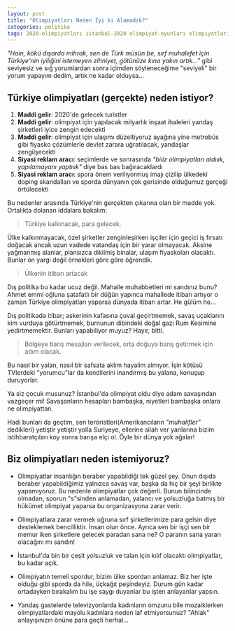 ```yaml
---
layout: post
title: "Olimpiyatları Neden İyi ki Alamadık?"
categories: politika
tags: 2020-olimpiyatları istanbul-2020 olimpiyat-oyunları olimpiyatları-neden-alamadık kına-yakın
---
```


*"Hain, kökü dışarda mihrak, sen de Türk müsün be, sırf muhalefet için Türkiye'nin iyiliğini istemeyen zihniyet, götünüze kına yakın artık..."* gibi seviyesiz ve sığ yorumlardan sonra içimden söyleneceğime "seviyeli" bir yorum yapayım dedim, artık ne kadar olduysa...

Türkiye olimpiyatları (gerçekte) neden istiyor?
-----------------------------------------------

1. **Maddi gelir**: 2020'de gelecek turistler
2. **Maddi gelir**: olimpiyat için yapılacak milyarlık inşaat ihaleleri yandaş şirketleri iyice zengin edecekti
3. **Maddi gelir**: olimpiyat için ulaşımı düzeltiyoruz ayağına yine metrobüs gibi fiyasko çözümlerle devlet zarara uğratılacak, yandaşlar zengilşecekti 
4. **Siyasi reklam aracı**: seçimlerde ve sonrasında *"biiiz olimpiyatları aldııık, yapılamayanı yaptııık"* diye bas bas bağıracaklardı
5. **Siyasi reklam aracı**: spora önem veriliyormuş imajı çizilip ülkedeki doping skandalları ve sporda dünyanın çok gerisinde olduğumuz gerçeği örtülecekti

Bu nedenler arasında Türkiye'nin gerçekten çıkarına olan bir madde yok. Ortalıkta dolanan iddalara bakalım:

> Türkiye kalkınacak, para gelecek.

Ülke kalkınmayacak, özel şirketler zenginleşirken işçiler için geçici iş fırsatı doğacak ancak uzun vadede vatandaş için bir yarar olmayacak. Aksine yağmanmış alanlar, plansızca dikilmiş binalar, ulaşım fiyaskoları olacaktı. Bunlar ön yargı değil örnekleri göre göre öğrendik.

> Ülkenin itibarı artacak

Dış politika bu kadar ucuz değil. Mahalle muhabbetleri mi sandınız bunu? Ahmet emmi oğluna şatafatlı bir düğün yapınca mahallede itibarı artıyor o zaman Türkiye olimpiyatları yaparsa dünyada itibarı artar. He gülüm he...

Dış politikada itibar; askerinin kafasına çuval geçirtmemek, savaş uçaklarını kim vurduya götürtmemek, burnunun dibindeki doğal gazı Rum Kesimine yedirtmemektir. Bunları yapabiliyor muyuz? Hayır, bitti.

> Bölgeye barış mesajları verilecek, orta doğuya barış getirmek için adım olacak.

Bu nasıl bir yalan, nasıl bir safsata aklım hayalim almıyor. İşin kötüsü TVlerdeki "yorumcu"lar da kendilerini inandırmış bu yalana, konuşup duruyorlar.

Ya siz çocuk musunuz? İstanbul'da olimpiyat oldu diye adam savaşından vazgeçer mi! Savaşanların hesapları bambaşka, niyetleri bambaşka onlara ne olimpiyattan. 

Hadi bunları da geçtim, sen teröristleri(Amerikancıların *"muhalifler"* dedikleri) yetiştir yetiştir yolla Suriyeye, ellerine silah ver yanlarına bizim istihbaratçıları koy sonra barışa elçi ol. Öyle bir dünya yok ağalar!

Biz olimpiyatları neden istemiyoruz?
------------------------------------

* Olimpiyatlar insanlığın beraber yapabildiği tek güzel şey. Onun dışıda beraber yapabildiğimiz yalnızca savaş var, başka da hiç bir şeyi birlikte yapamıyoruz. Bu nedenle olimpiyatlar çok değerli. Bunun bilincinde olmadan, sporun "s"sinden anlamadan, yalancı ve yolsuzluğa batmış bir hükümet olimpiyat yaparsa bu organizasyona zarar verir.

* Olimpiyatlara zarar vermek uğruna sırf şirketlerimize para gelsin diye desteklemek bencilliktir. İnsan olun önce. Ayrıca sen bir işçi sen bir memur iken şirketlere gelecek paradan sana ne? O paranın sana yararı olacağını mı sandın!

* İstanbul'da bin bir çeşit yolsuzluk ve talan için kılıf olacaktı olimpiyatlar, bu kadar açık.

* Olimpiyatın temeli spordur, bizim ülke spordan anlamaz. Biz her işte olduğu gibi sporda da hile, üçkağıt peşindeyiz. Durum gün kadar ortadayken bırakalım bu işe saygı duyanlar bu işten anlayanlar yapsın.

* Yandaş gastelerde televizyonlarda kadınların omzunu bile mozaiklerken olimpiyatlardaki mayolu kadınlara neden laf etmiyorsunuz? "Ahlak" anlayışınızın önüne para geçti herhal...